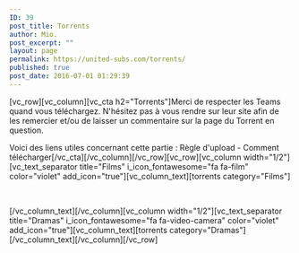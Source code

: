 ```yaml
---
ID: 39
post_title: Torrents
author: Mio.
post_excerpt: ""
layout: page
permalink: https://united-subs.com/torrents/
published: true
post_date: 2016-07-01 01:29:39
---
```

[vc_row][vc_column][vc_cta h2="Torrents"]Merci de respecter les Teams quand vous téléchargez. N'hésitez pas à vous rendre sur leur site afin de les remercier et/ou de laisser un commentaire sur la page du Torrent en question.

Voici des liens utiles concernant cette partie : Règle d'upload - Comment télécharger[/vc_cta][/vc_column][/vc_row][vc_row][vc_column width="1/2"][vc_text_separator title="Films" i_icon_fontawesome="fa fa-film" color="violet" add_icon="true"][vc_column_text][torrents category="Films"]

&nbsp;

[/vc_column_text][/vc_column][vc_column width="1/2"][vc_text_separator title="Dramas" i_icon_fontawesome="fa fa-video-camera" color="violet" add_icon="true"][vc_column_text][torrents category="Dramas"][/vc_column_text][/vc_column][/vc_row]